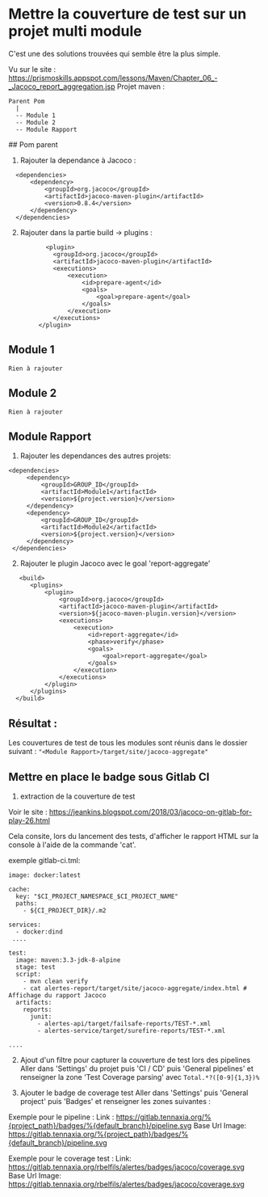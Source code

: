 # Mettre la couverture de test sur un projet multi module

C'est une des solutions trouvées qui semble être la plus simple.

Vu sur le site : https://prismoskills.appspot.com/lessons/Maven/Chapter_06_-_Jacoco_report_aggregation.jsp
Projet maven :
```
Parent Pom
  |
  -- Module 1
  -- Module 2
  -- Module Rapport
  ```

## Pom parent

1. Rajouter  la dependance à Jacoco :
  ```
    <dependencies>
        <dependency>
            <groupId>org.jacoco</groupId>
            <artifactId>jacoco-maven-plugin</artifactId>
            <version>0.8.4</version>
        </dependency>
    </dependencies>
```
2. Rajouter dans la partie build -> plugins :
   ```
          <plugin>
            <groupId>org.jacoco</groupId>
            <artifactId>jacoco-maven-plugin</artifactId>
            <executions>
                <execution>
                    <id>prepare-agent</id>
                    <goals>
                        <goal>prepare-agent</goal>
                    </goals>
                </execution>
            </executions>
        </plugin>
   ```      
## Module 1
    Rien à rajouter

## Module 2
    Rien à rajouter

## Module Rapport

1. Rajouter les dependances des autres projets:
 ```
 <dependencies>
      <dependency>
          <groupId>GROUP_ID</groupId>
          <artifactId>Module1</artifactId>
          <version>${project.version}</version>
      </dependency>
      <dependency>
          <groupId>GROUP_ID</groupId>
          <artifactId>Module2</artifactId>
          <version>${project.version}</version>
      </dependency>
  </dependencies>
``` 
2. Rajouter le plugin Jacoco avec le goal 'report-aggregate'
```
   <build>
      <plugins>
          <plugin>
              <groupId>org.jacoco</groupId>
              <artifactId>jacoco-maven-plugin</artifactId>
              <version>${jacoco-maven-plugin.version}</version>
              <executions>
                  <execution>
                      <id>report-aggregate</id>
                      <phase>verify</phase>
                      <goals>
                          <goal>report-aggregate</goal>
                      </goals>
                  </execution>
              </executions>
          </plugin>
      </plugins>
  </build>
```    
## Résultat :
 Les couvertures de test de tous les modules sont réunis dans le dossier suivant :
 ```"<Module Rapport>/target/site/jacoco-aggregate"```

## Mettre en place le badge sous Gitlab CI
1. extraction de la couverture de test

Voir le site : https://jeankins.blogspot.com/2018/03/jacoco-on-gitlab-for-play-26.html

Cela consite, lors du lancement des tests, d'afficher le rapport HTML sur la console à l'aide de la commande 'cat'.

exemple gitlab-ci.tml:
```
image: docker:latest

cache:
  key: "$CI_PROJECT_NAMESPACE_$CI_PROJECT_NAME"
  paths:
    - ${CI_PROJECT_DIR}/.m2

services:
  - docker:dind
 ....
 
test:
  image: maven:3.3-jdk-8-alpine
  stage: test
  script:
    - mvn clean verify
    - cat alertes-report/target/site/jacoco-aggregate/index.html # Affichage du rapport Jacoco
  artifacts:
    reports:
      junit:
        - alertes-api/target/failsafe-reports/TEST-*.xml
        - alertes-service/target/surefire-reports/TEST-*.xml
        
....
```
2. Ajout d'un filtre pour capturer la couverture de test lors des pipelines
Aller dans 'Settings' du projet puis 'CI / CD' puis 'General pipelines' et renseigner la zone 'Test Coverage parsing' avec 
``` Total.*?([0-9]{1,3})% ```

3. Ajouter le badge de coverage test
Aller dans 'Settings' puis 'General project' puis 'Badges' et renseigner les zones suivantes :

Exemple pour le pipeline :
Link : https://gitlab.tennaxia.org/%{project_path}/badges/%{default_branch}/pipeline.svg
Base Url Image: https://gitlab.tennaxia.org/%{project_path}/badges/%{default_branch}/pipeline.svg

Exemple pour le coverage test :
Link: https://gitlab.tennaxia.org/rbelfils/alertes/badges/jacoco/coverage.svg
Base Url Image: https://gitlab.tennaxia.org/rbelfils/alertes/badges/jacoco/coverage.svg
